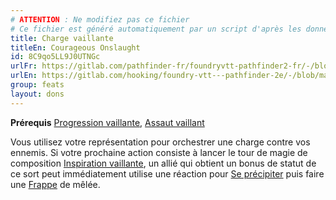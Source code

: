 ```yaml
---
# ATTENTION : Ne modifiez pas ce fichier
# Ce fichier est généré automatiquement par un script d'après les données du module Foundry VTT officiel et de sa traduction
title: Charge vaillante
titleEn: Courageous Onslaught
id: 8C9qo5LL9J0UTNGc
urlFr: https://gitlab.com/pathfinder-fr/foundryvtt-pathfinder2-fr/-/blob/master/data/feats/8C9qo5LL9J0UTNGc.htm
urlEn: https://gitlab.com/hooking/foundry-vtt---pathfinder-2e/-/blob/master/packs/data/feats.db/courageous-onslaught.json
group: feats
layout: dons
---
```

**Prérequis** [Progression vaillante](progression-vaillante.md), [Assaut vaillant](assaut-vaillant.md)

Vous utilisez votre représentation pour orchestrer une charge contre vos ennemis. Si votre prochaine action consiste à lancer le tour de magie de composition [Inspiration vaillante](../spells/inspiration-vaillante.md), un allié qui obtient un bonus de statut de ce sort peut immédiatement utilise une réaction pour [Se précipiter](../actions/marcher-rapidement.md) puis faire une [Frappe](../actions/frapper.md) de mêlée.


